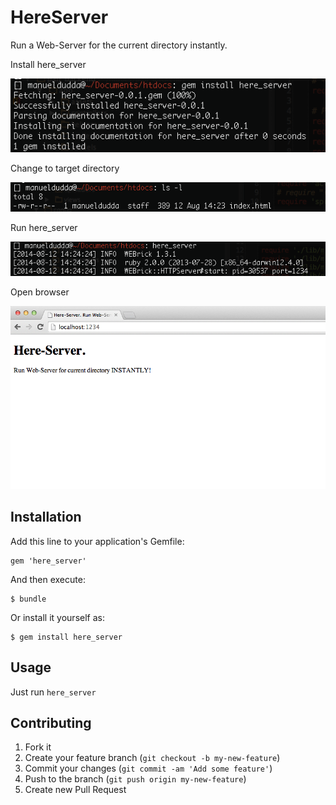 # HereServer

Run a Web-Server for the current directory instantly.

Install here_server

![alt install here_server](/resources/bash1.png)

Change to target directory

![alt change to target directory](/resources/bash2.png)

Run here_server

![alt run here_server](/resources/bash3.png)

Open browser

![alt open browser](/resources/browser.png)

## Installation

Add this line to your application's Gemfile:

    gem 'here_server'

And then execute:

    $ bundle

Or install it yourself as:

    $ gem install here_server

## Usage

Just run `here_server`

## Contributing

1. Fork it
2. Create your feature branch (`git checkout -b my-new-feature`)
3. Commit your changes (`git commit -am 'Add some feature'`)
4. Push to the branch (`git push origin my-new-feature`)
5. Create new Pull Request
